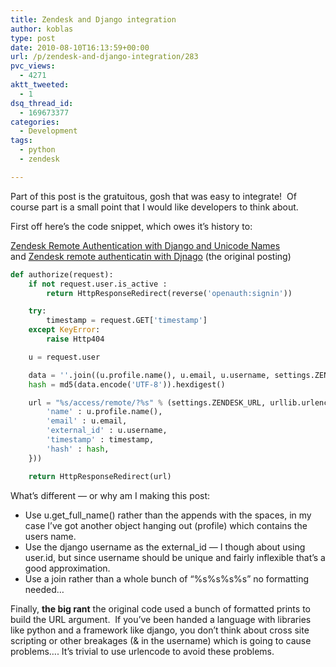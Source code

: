 ```yaml
---
title: Zendesk and Django integration
author: koblas
type: post
date: 2010-08-10T16:13:59+00:00
url: /p/zendesk-and-django-integration/283
pvc_views:
  - 4271
aktt_tweeted:
  - 1
dsq_thread_id:
  - 169673377
categories:
  - Development
tags:
  - python
  - zendesk

---
```

Part of this post is the gratuitous, gosh that was easy to integrate!  Of course part is a small point that I would like developers to think about.

First off here&#8217;s the code snippet, which owes it&#8217;s history to:

[Zendesk Remote Authentication with Django and Unicode Names][1] and [Zendesk remote authenticatin with Djnago][2] (the original posting)

```python
def authorize(request):
    if not request.user.is_active :
        return HttpResponseRedirect(reverse('openauth:signin'))

    try:
        timestamp = request.GET['timestamp']
    except KeyError:
        raise Http404

    u = request.user

    data = ''.join((u.profile.name(), u.email, u.username, settings.ZENDESK_TOKEN, timestamp))
    hash = md5(data.encode('UTF-8')).hexdigest()

    url = "%s/access/remote/?%s" % (settings.ZENDESK_URL, urllib.urlencode({
        'name' : u.profile.name(),
        'email' : u.email,
        'external_id' : u.username,
        'timestamp' : timestamp,
        'hash' : hash,
    }))

    return HttpResponseRedirect(url)
```

What&#8217;s different &#8212; or why am I making this post:

* Use u.get\_full\_name() rather than the appends with the spaces, in my case I&#8217;ve got another object hanging out (profile) which contains the users name.
* Use the django username as the external_id &#8212; I though about using user.id, but since username should be unique and fairly inflexible that&#8217;s a good approximation.
* Use a join rather than a whole bunch of &#8220;%s%s%s%s&#8221; no formatting needed&#8230;

Finally, **the big rant** the original code used a bunch of formatted prints to build the URL argument.  If you&#8217;ve been handed a language with libraries like python and a framework like django, you don&#8217;t think about cross site scripting or other breakages (& in the username) which is going to cause problems&#8230;. It&#8217;s trivial to use urlencode to avoid these problems.

 [1]: http://bit.ly/bOP5zq
 [2]: http://bit.ly/c1Rkfu
